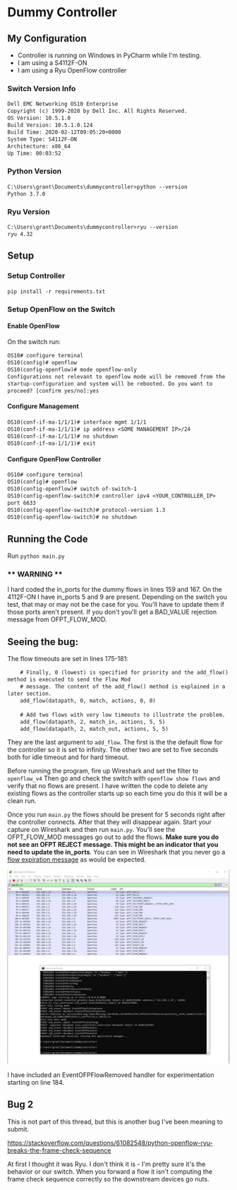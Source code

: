 # Dummy Controller

## My Configuration

- Controller is running on Windows in PyCharm while I'm testing.
- I am using a S4112F-ON
- I am using a Ryu OpenFlow controller

### Switch Version Info

    Dell EMC Networking OS10 Enterprise
    Copyright (c) 1999-2020 by Dell Inc. All Rights Reserved.
    OS Version: 10.5.1.0
    Build Version: 10.5.1.0.124
    Build Time: 2020-02-12T09:05:20+0000
    System Type: S4112F-ON
    Architecture: x86_64
    Up Time: 00:03:52

### Python Version

    C:\Users\grant\Documents\dummycontroller>python --version
    Python 3.7.0

### Ryu Version

    C:\Users\grant\Documents\dummycontroller>ryu --version
    ryu 4.32

## Setup

### Setup Controller

    pip install -r requirements.txt

### Setup OpenFlow on the Switch

#### Enable OpenFlow

On the switch run:

    OS10# configure terminal
    OS10(config)# openflow
    OS10(config-openflow)# mode openflow-only
    Configurations not relevant to openflow mode will be removed from the startup-configuration and system will be rebooted. Do you want to proceed? [confirm yes/no]:yes

#### Configure Management

    OS10(conf-if-ma-1/1/1)# interface mgmt 1/1/1
    OS10(conf-if-ma-1/1/1)# ip address <SOME MANAGEMENT IP>/24
    OS10(conf-if-ma-1/1/1)# no shutdown
    OS10(conf-if-ma-1/1/1)# exit

#### Configure OpenFlow Controller

    OS10# configure terminal
    OS10(config)# openflow
    OS10(config-openflow)# switch of-switch-1
    OS10(config-openflow-switch)# controller ipv4 <YOUR_CONTROLLER_IP> port 6633
    OS10(config-openflow-switch)# protocol-version 1.3
    OS10(config-openflow-switch)# no shutdown

## Running the Code

Run `python main.py`

### ** WARNING **

I hard coded the in_ports for the dummy flows in lines 159 and 167. On the 4112F-ON
I have in_ports 5 and 9 are present. Depending on the switch you test, that may or
may not be the case for you. You'll have to update them if those ports aren't present.
If you don't you'll get a BAD_VALUE rejection message from OFPT_FLOW_MOD.

## Seeing the bug:

The flow timeouts are set in lines 175-181:

        # Finally, 0 (lowest) is specified for priority and the add_flow() method is executed to send the Flow Mod
        # message. The content of the add_flow() method is explained in a later section.
        add_flow(datapath, 0, match, actions, 0, 0)

        # Add two flows with very low timeouts to illustrate the problem.
        add_flow(datapath, 2, match_in, actions, 5, 5)
        add_flow(datapath, 2, match_out, actions, 5, 5)

They are the last argument to `add_flow`. The first is the the default flow for
the controller so it is set to infinity. The other two are set to five seconds
both for idle timeout and for hard timeout.

Before running the program, fire up Wireshark and set the filter to `openflow_v4`
Then go and check the switch with `openflow show flows` and verify that no flows
are present. I have written the code to delete any existing flows as the controller
starts up so each time you do this it will be a clean run.

Once you run `main.py` the flows should be present for 5 seconds right after
the controller connects. After that they will disappear again. Start your
capture on Wireshark and then run `main.py`. You'll see the OFPT_FLOW_MOD messages
go out to add the flows. **Make sure you do not see an OFPT REJECT message. This
might be an indicator that you need to update the in_ports**. You can see in Wireshark
that you never go a [flow expiration message](https://ryu.readthedocs.io/en/latest/ofproto_v1_3_ref.html#flow-removed-message) as would be expected.

![](./images/results.JPG)

I have included an EventOFPFlowRemoved handler for experimentation starting on line 184.

## Bug 2

This is not part of this thread, but this is another bug I've been meaning to submit.

https://stackoverflow.com/questions/61082548/python-openflow-ryu-breaks-the-frame-check-sequence

At first I thought it was Ryu. I don't think it is - I'm pretty sure it's the behavior
or our switch. When you forward a flow it isn't computing the frame check sequence
correctly so the downstream devices go nuts.